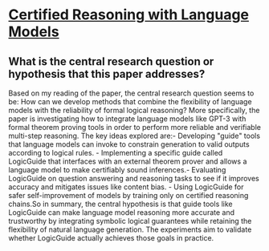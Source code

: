 # [Certified Reasoning with Language Models](https://arxiv.org/abs/2306.04031)

## What is the central research question or hypothesis that this paper addresses?

Based on my reading of the paper, the central research question seems to be: How can we develop methods that combine the flexibility of language models with the reliability of formal logical reasoning? More specifically, the paper is investigating how to integrate language models like GPT-3 with formal theorem proving tools in order to perform more reliable and verifiable multi-step reasoning. The key ideas explored are:- Developing "guide" tools that language models can invoke to constrain generation to valid outputs according to logical rules. - Implementing a specific guide called LogicGuide that interfaces with an external theorem prover and allows a language model to make certifiably sound inferences.- Evaluating LogicGuide on question answering and reasoning tasks to see if it improves accuracy and mitigates issues like content bias. - Using LogicGuide for safer self-improvement of models by training only on certified reasoning chains.So in summary, the central hypothesis is that guide tools like LogicGuide can make language model reasoning more accurate and trustworthy by integrating symbolic logical guarantees while retaining the flexibility of natural language generation. The experiments aim to validate whether LogicGuide actually achieves those goals in practice.
